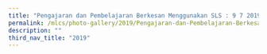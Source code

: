 ```yaml
---
title: "Pengajaran dan Pembelajaran Berkesan Menggunakan SLS : 9 7 2019"
permalink: /mlcs/photo-gallery/2019/Pengajaran-dan-Pembelajaran-Berkesan-Menggunakan-SLS-9-7-2019/
description: ""
third_nav_title: "2019"
---
```

